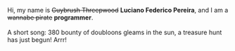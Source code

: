 Hi, my name is ~~Guybrush Threepwood~~ **Luciano Federico Pereira**, and I am a ~~wannabe pirate~~ **programmer**.<br><br>A short song: 380 bounty of doubloons gleams in the sun, a treasure hunt has just begun! Arrr!
